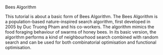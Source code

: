 Bees Algorithm

This tutorial is about a basic form of Bees Algorithm.
The Bees Algorithm is a population-based nature-inspired search algorithm, first developed in 2005 by Duc Truong Pham and his co-workers. 
The algorithm mimics the food foraging behaviour of swarms of honey bees. 
In its basic version, the algorithm performs a kind of neighbourhood search combined with random search and can be used for both combinatorial optimisation and functional optimisation.
